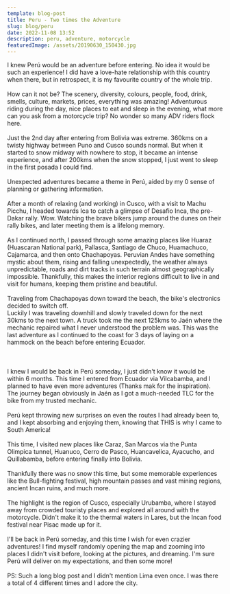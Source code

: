 ```yaml
---
template: blog-post
title: Peru - Two times the Adventure
slug: blog/peru
date: 2022-11-08 13:52
description: peru, adventure, motorcycle
featuredImage: /assets/20190630_150430.jpg
---
```

I knew Perú would be an adventure before entering. No idea it would be such an experience! I did have a love-hate relationship with this country when there, but in retrospect, it is my favourite country of the whole trip.\
\
How can it not be? The scenery, diversity, colours, people, food, drink, smells, culture, markets, prices, everything was amazing! Adventurous riding during the day, nice places to eat and sleep in the evening, what more can you ask from a motorcycle trip? No wonder so many ADV riders flock here.\
\
Just the 2nd day after entering from Bolivia was extreme. 360kms on a twisty highway between Puno and Cusco sounds normal. But when it started to snow midway with nowhere to stop, it became an intense experience, and after 200kms when the snow stopped, I just went to sleep in the first posada I could find.\
\
Unexpected adventures became a theme in Perú, aided by my 0 sense of planning or gathering information.\
\
After a month of relaxing (and working) in Cusco, with a visit to Machu Picchu, I headed towards Ica to catch a glimpse of Desafio Inca, the pre-Dakar rally. Wow. Watching the brave bikers jump around the dunes on their rally bikes, and later meeting them is a lifelong memory.\
\
As I continued north, I passed through some amazing places like Huaraz (Huascaran National park), Pallasca, Santiago de Chuco, Huamachuco, Cajamarca, and then onto Chachapoyas. Peruvian Andes have something mystic about them, rising and falling unexpectedly, the weather always unpredictable, roads and dirt tracks in such terrain almost geographically impossible. Thankfully, this makes the interior regions difficult to live in and visit for humans, keeping them pristine and beautiful.\
\
Traveling from Chachapoyas down toward the beach, the bike's electronics decided to switch off.\
Luckily I was traveling downhill and slowly traveled down for the next 30kms to the next town. A truck took me the next 125kms to Jaén where the mechanic repaired what I never understood the problem was. This was the last adventure as I continued to the coast for 3 days of laying on a hammock on the beach before entering Ecuador.\
\
\
\
I knew I would be back in Perú someday, I just didn't know it would be within 6 months. This time I entered from Ecuador via Vilcabamba, and I planned to have even more adventures (Thanks mak for the inspiration). The journey began obviously in Jaén as I got a much-needed TLC for the bike from my trusted mechanic.\
\
Perú kept throwing new surprises on even the routes I had already been to, and I kept absorbing and enjoying them, knowing that THIS is why I came to South America!\
\
This time, I visited new places like Caraz, San Marcos via the Punta Olimpica tunnel, Huanuco, Cerro de Pasco, Huancavelica, Ayacucho, and Quillabamba, before entering finally into Bolivia.\
\
Thankfully there was no snow this time, but some memorable experiences like the Bull-fighting festival, high mountain passes and vast mining regions, ancient Incan ruins, and much more.\
\
The highlight is the region of Cusco, especially Urubamba, where I stayed away from crowded touristy places and explored all around with the motorcycle. Didn't make it to the thermal waters in Lares, but the Incan food festival near Pisac made up for it.\
\
I'll be back in Perú someday, and this time I wish for even crazier adventures! I find myself randomly opening the map and zooming into places I didn't visit before, looking at the pictures, and dreaming. I'm sure Perú will deliver on my expectations, and then some more!\
\
PS: Such a long blog post and I didn't mention Lima even once. I was there a total of 4 different times and I adore the city.
